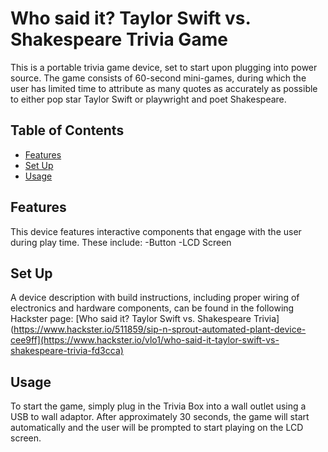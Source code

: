 # Who said it? Taylor Swift vs. Shakespeare Trivia Game

This is a portable trivia game device, set to start upon plugging into power source. The game consists of 60-second mini-games, during which the user has limited time to attribute as many quotes as accurately as possible to either pop star Taylor Swift or playwright and poet Shakespeare.

## Table of Contents

- [Features](#features)
- [Set Up](#setup)
- [Usage](#usage)


## Features

This device features interactive components that engage with the user during play time. These include:
-Button
-LCD Screen

## Set Up
A device description with build instructions, including proper wiring of electronics and hardware components, can be found in the following Hackster page: [Who said it? Taylor Swift vs. Shakespeare Trivia](https://www.hackster.io/511859/sip-n-sprout-automated-plant-device-cee9ff](https://www.hackster.io/vlo1/who-said-it-taylor-swift-vs-shakespeare-trivia-fd3cca)


## Usage

To start the game, simply plug in the Trivia Box into a wall outlet using a USB to wall adaptor. After approximately 30 seconds, the game will start automatically and the user will be prompted to start playing on the LCD screen.



